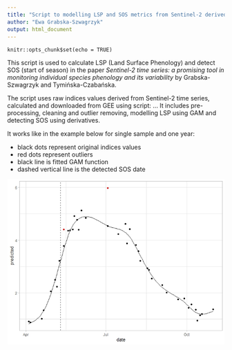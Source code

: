 ```yaml
---
title: "Script to modelling LSP and SOS metrics from Sentinel-2 derived indices"
author: "Ewa Grabska-Szwagrzyk"
output: html_document
---
```


```{r setup, include=FALSE}
knitr::opts_chunk$set(echo = TRUE)
```

This script is used to calculate LSP (Land Surface Phenology) and detect SOS (start of season) in the paper *Sentinel-2 time series: a promising tool in monitoring individual species phenology and its variability* by Grabska-Szwagrzyk and Tymińska-Czabańska. 

The script uses raw indices values derived from Sentinel-2 time series, calculated and downloaded from GEE using script: ... 
It includes pre-processing, cleaning and outlier removing, modelling LSP using GAM and detecting SOS using derivatives. 

It works like in the example below for single sample and one year:

* black dots represent original indices values
* red dots represent outliers
* black line is fitted GAM function
* dashed vertical line is the detected SOS date 

![](gam_der_8372.jpeg)



